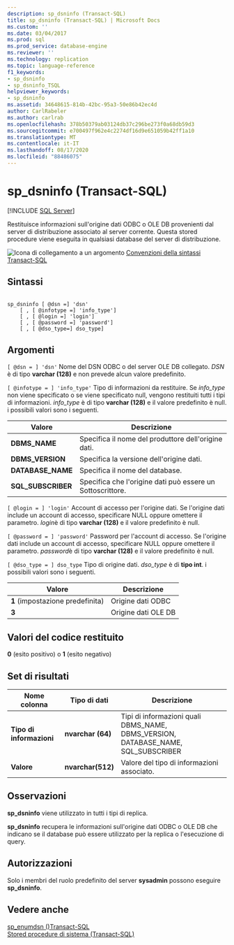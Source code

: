 ```yaml
---
description: sp_dsninfo (Transact-SQL)
title: sp_dsninfo (Transact-SQL) | Microsoft Docs
ms.custom: ''
ms.date: 03/04/2017
ms.prod: sql
ms.prod_service: database-engine
ms.reviewer: ''
ms.technology: replication
ms.topic: language-reference
f1_keywords:
- sp_dsninfo
- sp_dsninfo_TSQL
helpviewer_keywords:
- sp_dsninfo
ms.assetid: 34648615-814b-42bc-95a3-50e86b42ec4d
author: CarlRabeler
ms.author: carlrab
ms.openlocfilehash: 378b50379ab03124db37c296be273f0a68db59d3
ms.sourcegitcommit: e700497f962e4c2274df16d9e651059b42ff1a10
ms.translationtype: MT
ms.contentlocale: it-IT
ms.lasthandoff: 08/17/2020
ms.locfileid: "88486075"
---
```

# <a name="sp_dsninfo-transact-sql"></a>sp_dsninfo (Transact-SQL)
[!INCLUDE [SQL Server](../../includes/applies-to-version/sqlserver.md)]

  Restituisce informazioni sull'origine dati ODBC o OLE DB provenienti dal server di distribuzione associato al server corrente. Questa stored procedure viene eseguita in qualsiasi database del server di distribuzione.  
  
 ![Icona di collegamento a un argomento](../../database-engine/configure-windows/media/topic-link.gif "Icona di collegamento a un argomento") [Convenzioni della sintassi Transact-SQL](../../t-sql/language-elements/transact-sql-syntax-conventions-transact-sql.md)  
  
## <a name="syntax"></a>Sintassi  
  
```  
  
sp_dsninfo [ @dsn =] 'dsn'   
    [ , [ @infotype =] 'info_type']   
    [ , [ @login =] 'login']   
    [ , [ @password =] 'password']  
    [ , [ @dso_type=] dso_type]  
```  
  
## <a name="arguments"></a>Argomenti  
`[ @dsn = ] 'dsn'` Nome del DSN ODBC o del server OLE DB collegato. *DSN* è di tipo **varchar (128)** e non prevede alcun valore predefinito.  
  
`[ @infotype = ] 'info_type'` Tipo di informazioni da restituire. Se *info_type* non viene specificato o se viene specificato null, vengono restituiti tutti i tipi di informazioni. *info_type* è di tipo **varchar (128)** e il valore predefinito è null. i possibili valori sono i seguenti.  
  
|Valore|Descrizione|  
|-----------|-----------------|  
|**DBMS_NAME**|Specifica il nome del produttore dell'origine dati.|  
|**DBMS_VERSION**|Specifica la versione dell'origine dati.|  
|**DATABASE_NAME**|Specifica il nome del database.|  
|**SQL_SUBSCRIBER**|Specifica che l'origine dati può essere un Sottoscrittore.|  
  
`[ @login = ] 'login'` Account di accesso per l'origine dati. Se l'origine dati include un account di accesso, specificare NULL oppure omettere il parametro. *login*è di tipo **varchar (128)** e il valore predefinito è null.  
  
`[ @password = ] 'password'` Password per l'account di accesso. Se l'origine dati include un account di accesso, specificare NULL oppure omettere il parametro. *password*è di tipo **varchar (128)** e il valore predefinito è null.  
  
`[ @dso_type = ] dso_type` Tipo di origine dati. *dso_type* è di **tipo int**. i possibili valori sono i seguenti.  
  
|Valore|Descrizione|  
|-----------|-----------------|  
|**1** (impostazione predefinita)|Origine dati ODBC|  
|**3**|Origine dati OLE DB|  
  
## <a name="return-code-values"></a>Valori del codice restituito  
 **0** (esito positivo) o **1** (esito negativo)  
  
## <a name="result-sets"></a>Set di risultati  
  
|Nome colonna|Tipo di dati|Descrizione|  
|-----------------|---------------|-----------------|  
|**Tipo di informazioni**|**nvarchar (64)**|Tipi di informazioni quali DBMS_NAME, DBMS_VERSION, DATABASE_NAME, SQL_SUBSCRIBER|  
|**Valore**|**nvarchar(512)**|Valore del tipo di informazioni associato.|  
  
## <a name="remarks"></a>Osservazioni  
 **sp_dsninfo** viene utilizzato in tutti i tipi di replica.  
  
 **sp_dsninfo** recupera le informazioni sull'origine dati ODBC o OLE DB che indicano se il database può essere utilizzato per la replica o l'esecuzione di query.  
  
## <a name="permissions"></a>Autorizzazioni  
 Solo i membri del ruolo predefinito del server **sysadmin** possono eseguire **sp_dsninfo**.  
  
## <a name="see-also"></a>Vedere anche  
 [sp_enumdsn &#40;&#41;Transact-SQL ](../../relational-databases/system-stored-procedures/sp-enumdsn-transact-sql.md)   
 [Stored procedure di sistema &#40;Transact-SQL&#41;](../../relational-databases/system-stored-procedures/system-stored-procedures-transact-sql.md)  
  
  
